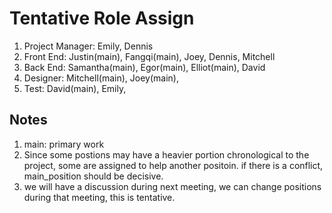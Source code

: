 # Tentative Role Assign

1. Project Manager: Emily, Dennis
2. Front End: Justin(main), Fangqi(main), Joey, Dennis, Mitchell
3. Back End: Samantha(main), Egor(main), Elliot(main), David 
4. Designer: Mitchell(main), Joey(main), 
5. Test: David(main), Emily, 

## Notes
1. main: primary work 
2. Since some postions may have a heavier portion chronological to the project, some are assigned to help another positoin. if there is a conflict, main_position should be decisive. 
3. we will have a discussion during next meeting, we can change positions during that meeting, this is tentative. 